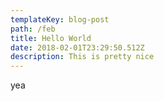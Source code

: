 ```yaml
---
templateKey: blog-post
path: /feb
title: Hello World
date: 2018-02-01T23:29:50.512Z
description: This is pretty nice
---
```

yea
